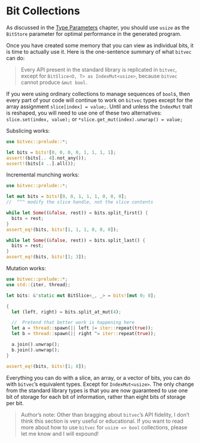 # Bit Collections

As discussed in the [Type Parameters] chapter, you should use `usize` as the
`BitStore` parameter for optimal performance in the generated program.

Once you have created some memory that you can view as individual bits, it is
time to actually use it. Here is the one-sentence summary of what `bitvec` can
do:

> Every API present in the standard library is replicated in `bitvec`, except
> for `BitSlice<O, T> as IndexMut<usize>`, because `bitvec` cannot produce `&mut
> bool`.

If you were using ordinary collections to manage sequences of `bool`s, then
every part of your code will continue to work on `bitvec` types except for the
array assignment `slice[index] = value;`. Until and unless the `IndexMut` trait
is reshaped, you will need to use one of these two alternatives:
`slice.set(index, value);` or `*slice.get_mut(index).unwrap() = value;`

Subslicing works:

```rust
use bitvec::prelude::*;

let bits = bits![0, 0, 0, 0, 1, 1, 1, 1];
assert!(bits[.. 4].not_any());
assert!(bits[4 ..].all());
```

Incremental munching works:

```rust
use bitvec::prelude::*;

let mut bits = bits![0, 0, 1, 1, 1, 0, 0, 0];
//  ^^^ modify the slice handle, not the slice contents

while let Some((&false, rest)) = bits.split_first() {
  bits = rest;
}
assert_eq!(bits, bits![1, 1, 1, 0, 0, 0]);

while let Some((&false, rest)) = bits.split_last() {
  bits = rest;
}
assert_eq!(bits, bits![1; 3]);
```

Mutation works:

```rust
use bitvec::prelude::*;
use std::{iter, thread};

let bits: &'static mut BitSlice<_, _> = bits![mut 0; 8];

{
  let (left, right) = bits.split_at_mut(4);

  //  Pretend that better work is happening here
  let a = thread::spawn(|| left |= iter::repeat(true));
  let b = thread::spawn(|| right ^= iter::repeat(true));

  a.join().unwrap();
  b.join().unwrap();
}

assert_eq!(bits, bits![1; 8]);
```

Everything you can do with a slice, an array, or a vector of bits, you can do
with `bitvec`’s equivalent types. Except for `IndexMut<usize>`. The only change
from the standard library types is that you are now guaranteed to use one bit of
storage for each bit of information, rather than eight bits of storage per bit.

> Author’s note: Other than bragging about `bitvec`’s API fidelity, I don’t
> think this section is very useful or educational. If you want to read more
> about how to use `bitvec` for `usize => bool` collections, please let me know
> and I will expound!

[Type Parameters]: ../type-parameters.html
